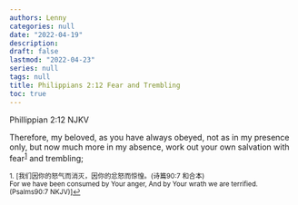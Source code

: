 ```yaml
---
authors: Lenny
categories: null
date: "2022-04-19"
description: 
draft: false
lastmod: "2022-04-23"
series: null
tags: null
title: Philippians 2:12 Fear and Trembling
toc: true
---
```


<!--more-->

Phillippian 2:12 NJKV  

Therefore, my beloved, as you have always obeyed, not as in my presence only, but now much more in my absence, work out your own salvation with fear<sup><a href="#fn1" id="ref1">1</a></sup> and trembling;  

<sup id="fn1">1. [我们因你的怒气而消灭，因你的忿怒而惊惶。(诗篇90:7 和合本)  
For we have been consumed by Your anger, And by Your wrath we are terrified.(Psalms90:7 NKJV)]<a href="#ref1" title="Jump back to footnote 1 in the text.">↩</a></sup>
 